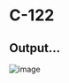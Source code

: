 # C-122
## Output...
![image](https://user-images.githubusercontent.com/75117366/199466350-b49d46c1-5f6d-46a7-a7f3-275054f2652c.png)
